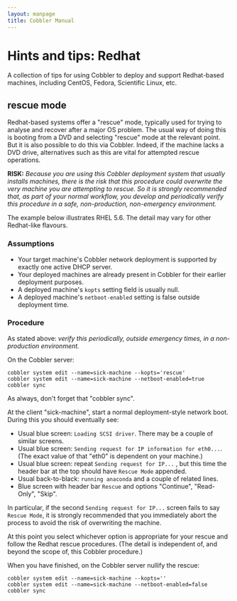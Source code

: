 ```yaml
---
layout: manpage
title: Cobbler Manual
---
```

# Hints and tips: Redhat

A collection of tips for using Cobbler to deploy and support Redhat-based machines, including CentOS, Fedora, Scientific Linux, etc.

## rescue mode

Redhat-based systems offer a "rescue" mode, typically used for trying to analyse and recover after a major OS problem.  The usual way of doing this is booting from a DVD and selecting "rescue" mode at the relevant point.  But it is also possible to do this via Cobbler.  Indeed, if the machine lacks a DVD drive, alternatives such as this are vital for attempted rescue operations.

**RISK:**  _Because you are using this Cobbler deployment system that usually installs machines, there is the risk that this procedure could overwrite the very machine you are attempting to rescue.  So it is strongly recommended that, as part of your normal workflow, you develop and periodically verify this procedure in a safe, non-production, non-emergency environment._

The example below illustrates RHEL 5.6.  The detail may vary for other Redhat-like flavours.

### Assumptions

* Your target machine's Cobbler network deployment is supported by exactly one active DHCP server.
* Your deployed machines are already present in Cobbler for their earlier deployment purposes.
* A deployed machine's `kopts` setting field is usually null.
* A deployed machine's `netboot-enabled` setting is false outside deployment time.

### Procedure

As stated above: _verify this periodically, outside emergency times, in a non-production environment._

On the Cobbler server:

    cobbler system edit --name=sick-machine --kopts='rescue'
    cobbler system edit --name=sick-machine --netboot-enabled=true
    cobbler sync

As always, don't forget that "cobbler sync".

At the client "sick-machine", start a normal deployment-style network boot.  During this you should eventually see:

* Usual blue screen: `Loading SCSI driver`.  There may be a couple of similar screens.
* Usual blue screen: `Sending request for IP information for eth0...`.  (The exact value of that "eth0" is dependent on your machine.)
* Usual blue screen: repeat `Sending request for IP...` , but this time the header bar at the top should have `Rescue Mode` appended.
* Usual back-to-black: `running anaconda` and a couple of related lines.
* Blue screen with header bar `Rescue` and options "Continue", "Read-Only", "Skip".

In particular, if the second `Sending request for IP...` screen fails to say `Rescue Mode`, it is strongly recommended that you immediately abort the process to avoid the risk of overwriting the machine.

At this point you select whichever option is appropriate for your rescue and follow the Redhat rescue procedures.  (The detail is independent of, and beyond the scope of, this Cobbler procedure.)

When you have finished, on the Cobbler server nullify the rescue:

    cobbler system edit --name=sick-machine --kopts=''
    cobbler system edit --name=sick-machine --netboot-enabled=false
    cobbler sync
